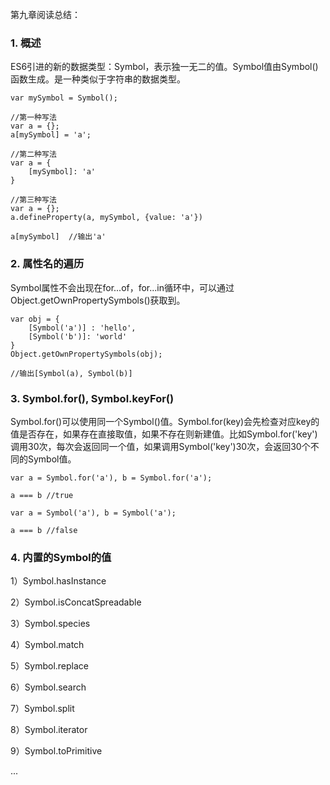 第九章阅读总结：

### 1. 概述

ES6引进的新的数据类型：Symbol，表示独一无二的值。Symbol值由Symbol()函数生成。是一种类似于字符串的数据类型。

```
var mySymbol = Symbol();

//第一种写法
var a = {};
a[mySymbol] = 'a';

//第二种写法
var a = {
    [mySymbol]: 'a'
}

//第三种写法
var a = {};
a.defineProperty(a, mySymbol, {value: 'a'})

a[mySymbol]  //输出'a'
```

### 2. 属性名的遍历

Symbol属性不会出现在for...of，for...in循环中，可以通过Object.getOwnPropertySymbols()获取到。

```
var obj = {
	[Symbol('a')] : 'hello',
	[Symbol('b')]: 'world'
}
Object.getOwnPropertySymbols(obj);

//输出[Symbol(a), Symbol(b)]
```

### 3. Symbol.for(), Symbol.keyFor()

Symbol.for()可以使用同一个Symbol()值。Symbol.for(key)会先检查对应key的值是否存在，如果存在直接取值，如果不存在则新建值。比如Symbol.for('key')调用30次，每次会返回同一个值，如果调用Symbol('key')30次，会返回30个不同的Symbol值。

```
var a = Symbol.for('a'), b = Symbol.for('a');

a === b //true
```

```
var a = Symbol('a'), b = Symbol('a');

a === b //false
```

### 4. 内置的Symbol的值

1）Symbol.hasInstance

2）Symbol.isConcatSpreadable

3）Symbol.species

4）Symbol.match

5）Symbol.replace

6）Symbol.search

7）Symbol.split

8）Symbol.iterator

9）Symbol.toPrimitive

...


 


